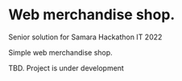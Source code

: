# Web merchandise shop.
Senior solution for Samara Hackathon IT 2022

Simple web merchandise shop.

TBD. Project is under development
